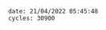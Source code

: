 

                date: 21/04/2022 05:45:48
                cycles: 30900

                         